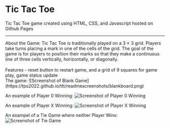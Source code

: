 # Tic Tac Toe
Tic Tac Toe game created using HTML, CSS, and Javascript
hosted on Github Pages
<hr>
About the Game: Tic Tac Toe is traditionally played on a 3 × 3 grid. Players take turns placing a mark in one of the cells of the grid. The goal of the game is for players to position their marks so that they make a continuous line of three cells vertically, horizontally, or diagonally.     
<br /><br />
Features -  reset button to restart game, and a grid of 9 squares for game play, game status update
<br/>
The game:
![Screenshot of Blank Game](https://tps2022.github.io/ttt/readmescreenshots/blankboard.png)

An example of Player 0 Winning:
![Screenshot of Player 0 Winning](https://tps2022.github.io/ttt/readmescreenshots/player0win.png)

An example of Player X Winning:
![Screenshot of Player X Winning](https://tps2022.github.io/ttt/readmescreenshots/playerXwin.png)

An exampel of a Tie Game where neither Player Wins:
![Screenshot of Tie Game](https://tps2022.github.io/ttt/readmescreenshots/tiegame.png)
